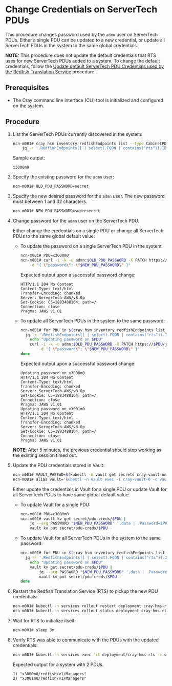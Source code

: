 # Change Credentials on ServerTech PDUs
This procedure changes password used by the `admn` user on ServerTech PDUs. Either a single PDU can be updated to a new credential, or update all ServerTech PDUs in the system to the same global credentials.

**NOTE:** This procedure does not update the default credentials that RTS uses for new ServerTech PDUs added to a system. To change the default credentials, follow the [Update default ServerTech PDU Credentials used by the Redfish Translation Service](Update_Default_ServerTech_PDU_Credentials_used_by_the_Redfish_Translation_Service.md) procedure.

## Prerequisites

-   The Cray command line interface \(CLI\) tool is initialized and configured on the system.

## Procedure

1. List the ServerTech PDUs currently discovered in the system:

    ```bash
    ncn-m001# cray hsm inventory redfishEndpoints list --type CabinetPDUController --format json |
        jq -r '.RedfishEndpoints[] | select(.FQDN | contains("rts")).ID'
    ```

    Sample output:
    ```
    x3000m0
    ```

2.  Specify the existing password for the `admn` user:

    ```bash
    ncn-m001# OLD_PDU_PASSWORD=secret
    ```

3.  Specify the new desired password for the `admn` user. The new password must between 1 and 32 characters.

    ```bash
    ncn-m001# NEW_PDU_PASSWORD=supersecret
    ```

4.  Change password for the `admn` user on the ServerTech PDU.

    Either change the credentials on a single PDU or change all ServerTech PDUs to the same global default value:
    -   To update the password on a single ServerTech PDU in the system:

        ```bash
        ncn-m001# PDU=x3000m0
        ncn-m001# curl -i -k -u admn:$OLD_PDU_PASSWORD -X PATCH https://$PDU/jaws/config/users/local/admn \
            -d "{ \"password\": \"$NEW_PDU_PASSWORD\" }"
        ```

        Expected output upon a successful password change:

        ```
        HTTP/1.1 204 No Content
        Content-Type: text/html
        Transfer-Encoding: chunked
        Server: ServerTech-AWS/v8.0p
        Set-Cookie: C5=1883488164; path=/
        Connection: close
        Pragma: JAWS v1.01
        ```

    -   To update all ServerTech PDUs in the system to the same password:

        ```bash
        ncn-m001# for PDU in $(cray hsm inventory redfishEndpoints list --type CabinetPDUController --format json |
          jq -r '.RedfishEndpoints[] | select(.FQDN | contains("rts")).ID'); do
            echo "Updating password on $PDU"
            curl -i -k -u admn:$OLD_PDU_PASSWORD -X PATCH https://$PDU/jaws/config/users/local/admn \
                -d "{ \"password\": \"$NEW_PDU_PASSWORD\" }"
        done
        ```

        Expected output upon a successful password change:

        ```
        Updating password on x3000m0
        HTTP/1.1 204 No Content
        Content-Type: text/html
        Transfer-Encoding: chunked
        Server: ServerTech-AWS/v8.0p
        Set-Cookie: C5=1883488164; path=/
        Connection: close
        Pragma: JAWS v1.01
        Updating password on x3001m0
        HTTP/1.1 204 No Content
        Content-Type: text/html
        Transfer-Encoding: chunked
        Server: ServerTech-AWS/v8.0p
        Set-Cookie: C5=1883488164; path=/
        Connection: close
        Pragma: JAWS v1.01
        ```

    **NOTE**: After 5 minutes, the previous credential should stop working as the existing session timed out.

5.  Update the PDU credentials stored in Vault:

    ```bash
    ncn-m001# VAULT_PASSWD=$(kubectl -n vault get secrets cray-vault-unseal-keys -o json | jq -r '.data["vault-root"]' |  base64 -d)
    ncn-m001# alias vault='kubectl -n vault exec -i cray-vault-0 -c vault -- env VAULT_TOKEN=$VAULT_PASSWD VAULT_ADDR=http://127.0.0.1:8200 VAULT_FORMAT=json vault'
    ```

    Either update the credentials in Vault for a single PDU or update Vault for all ServerTech PDUs to have same global default value:

    -   To update Vault for a single PDU:

        ```bash
        ncn-m001# PDU=x3000m0
        ncn-m001# vault kv get secret/pdu-creds/$PDU |
            jq --arg PASSWORD "$NEW_PDU_PASSWORD" '.data | .Password=$PASSWORD' |
            vault kv put secret/pdu-creds/$PDU -
        ```

    -   To update Vault for all ServerTech PDUs in the system to the same password:

        ```bash
        ncn-m001# for PDU in $(cray hsm inventory redfishEndpoints list --type CabinetPDUController --format json |
          jq -r '.RedfishEndpoints[] | select(.FQDN | contains("rts")).ID'); do
            echo "Updating password on $PDU"
            vault kv get secret/pdu-creds/$PDU |
                jq --arg PASSWORD "$NEW_PDU_PASSWORD" '.data | .Password=$PASSWORD' |
                vault kv put secret/pdu-creds/$PDU -
        done
        ```

6.  Restart the Redfish Translation Service (RTS) to pickup the new PDU credentials:

    ```bash
    ncn-m001# kubectl -n services rollout restart deployment cray-hms-rts
    ncn-m001# kubectl -n services rollout status deployment cray-hms-rts
    ```

7.  Wait for RTS to initialize itself:

    ```bash
    ncn-m001# sleep 3m
    ```

8.  Verify RTS was able to communicate with the PDUs with the updated credentials:

    ```bash
    ncn-m001# kubectl -n services exec -it deployment/cray-hms-rts -c cray-hms-rts-redis -- redis-cli keys '*/redfish/v1/Managers'
    ```

    Expected output for a system with 2 PDUs.

    ```
    1) "x3000m0/redfish/v1/Managers"
    2) "x3001m0/redfish/v1/Managers"
    ```
